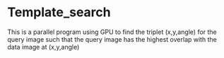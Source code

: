 # Template_search
This is a parallel program using GPU to find the triplet (x,y,angle) for the query image 
such that the query image has the highest overlap with the data image at (x,y,angle)

